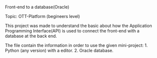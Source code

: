Front-end to a database(Oracle)

Topic: OTT-Platform (begineers level)

  This project was made to understand the basic about how the Application Programming Interface(API) is used to connect the front-end with a database at the back end.
  
  The file contain the information in order to use the given mini-project:
      1. Python (any version) with a editor.
      2. Oracle database.
  
  
